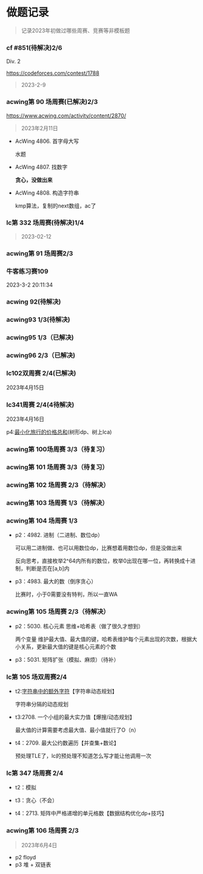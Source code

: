 # 做题记录

> 记录2023年初做过哪些周赛、竞赛等非模板题

### cf #851(待解决)2/6

Div. 2

https://codeforces.com/contest/1788

> 2023-2-9

### acwing第 90 场周赛(已解决)2/3

 https://www.acwing.com/activity/content/2870/

> 2023年2月11日 

- AcWing 4806. 首字母大写

  水题

- AcWing 4807. 找数字

  **贪心，没做出来**

- AcWing 4808. 构造字符串

  kmp算法，复制的next数组，ac了

### lc第 332 场周赛(待解决)1/4

> 2023-02-12



### acwing第 91 场周赛2/3



### 牛客练习赛109

2023-3-2 20:11:34



### acwing 92(待解决)

### acwing93 1/3(待解决)

### acwing95 1/3（已解决)

### acwing96 2/3（已解决)



### lc102双周赛 2/4(已解决)

2023年4月15日 

### lc341周赛 2/4(4待解决)

2023年4月16日 

p4:[最小化旅行的价格总和](https://leetcode.cn/problems/minimize-the-total-price-of-the-trips/description/)(树形dp、树上lca)

### acwing第 100场周赛 3/3（待复习）

### acwing第 101 场周赛 3/3（待复习）

### acwing第 102 场周赛 2/3（待解决）



### acwing第 103 场周赛 1/3（待解决）



### acwing第 104 场周赛 1/3

- p2：4982. 进制（二进制、数位dp）

  可以用二进制做、也可以用数位dp，比赛想着用数位dp，但是没做出来

  反向思考，直接枚举2^64内所有的数位，枚举0出现在哪一位，再转换成十进制，判断是否在[a,b]内

- p3：4983. 最大的数（倒序贪心）

  比赛时，小于0需要没有特判，所以一直WA

### acwing第 105 场周赛 2/3（待解决）

- p2：5030. 核心元素 思维+哈希表（做了很久才想到）

  两个变量 维护最大值、最大值的键，哈希表维护每个元素出现的次数，根据大小关系，更新最大值的键是核心元素的个数

- p3：5031. 矩阵扩张（模拟、麻烦）（待补）

### lc第 105 场双周赛2/4

- t2:[字符串中的额外字符](https://leetcode.cn/problems/extra-characters-in-a-string/)【字符串动态规划】

  字符串分隔的动态规划

- t3:2708. 一个小组的最大实力值【爆搜/动态规划】

  最大值的计算需要考虑最大值、最小值就行了O（n）
  
- t4：2709. 最大公约数遍历【并查集+数论】

  预处理TLE了，lc的预处理不知道怎么写才能让他调用一次

### lc第 347 场周赛 2/4

- t2：模拟
- t3：贪心（不会）

- t4：2713. 矩阵中严格递增的单元格数【数据结构优化dp+技巧】

### acwing第 106 场周赛 2/3

> 2023年6月4日

- p2 floyd
- p3 堆 + 双链表

